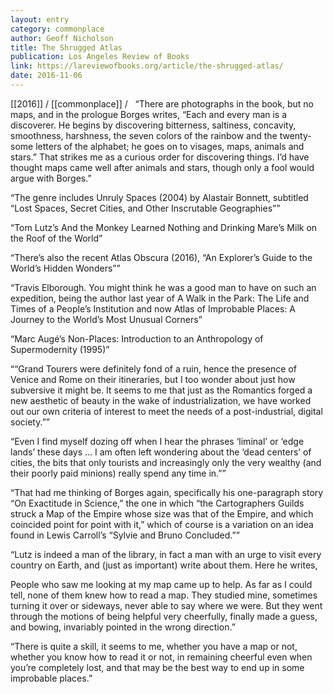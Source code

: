 ```yaml
---
layout: entry
category: commonplace
author: Geoff Nicholson
title: The Shrugged Atlas
publication: Los Angeles Review of Books
link: https://lareviewofbooks.org/article/the-shrugged-atlas/
date: 2016-11-06
---
```


[[2016]] / [[commonplace]] / 
 
“There are photographs in the book, but no maps, and in the prologue Borges writes, “Each and every man is a discoverer. He begins by discovering bitterness, saltiness, concavity, smoothness, harshness, the seven colors of the rainbow and the twenty-some letters of the alphabet; he goes on to visages, maps, animals and stars.” That strikes me as a curious order for discovering things. I’d have thought maps came well after animals and stars, though only a fool would argue with Borges.”

“The genre includes Unruly Spaces (2004) by Alastair Bonnett, subtitled “Lost Spaces, Secret Cities, and Other Inscrutable Geographies””

“Tom Lutz’s And the Monkey Learned Nothing and Drinking Mare’s Milk on the Roof of the World”

“There’s also the recent Atlas Obscura (2016), “An Explorer’s Guide to the World’s Hidden Wonders””

“Travis Elborough. You might think he was a good man to have on such an expedition, being the author last year of A Walk in the Park: The Life and Times of a People’s Institution and now Atlas of Improbable Places: A Journey to the World’s Most Unusual Corners”

“Marc Augé’s Non-Places: Introduction to an Anthropology of Supermodernity (1995)”

““Grand Tourers were definitely fond of a ruin, hence the presence of Venice and Rome on their itineraries, but I too wonder about just how subversive it might be. It seems to me that just as the Romantics forged a new aesthetic of beauty in the wake of industrialization, we have worked out our own criteria of interest to meet the needs of a post-industrial, digital society.””

“Even I find myself dozing off when I hear the phrases ‘liminal’ or ‘edge lands’ these days … I am often left wondering about the ‘dead centers’ of cities, the bits that only tourists and increasingly only the very wealthy (and their poorly paid minions) really spend any time in.””

“That had me thinking of Borges again, specifically his one-paragraph story “On Exactitude in Science,” the one in which “the Cartographers Guilds struck a Map of the Empire whose size was that of the Empire, and which coincided point for point with it,” which of course is a variation on an idea found in Lewis Carroll’s “Sylvie and Bruno Concluded.””

“Lutz is indeed a man of the library, in fact a man with an urge to visit every country on Earth, and (just as important) write about them. Here he writes,

People who saw me looking at my map came up to help. As far as I could tell, none of them knew how to read a map. They studied mine, sometimes turning it over or sideways, never able to say where we were. But they went through the motions of being helpful very cheerfully, finally made a guess, and bowing, invariably pointed in the wrong direction.”

“There is quite a skill, it seems to me, whether you have a map or not, whether you know how to read it or not, in remaining cheerful even when you’re completely lost, and that may be the best way to end up in some improbable places.”


